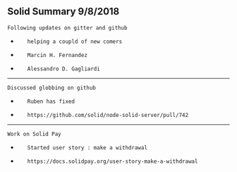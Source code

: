 Solid Summary 9/8/2018
---
    Following updates on gitter and github
-        helping a coupld of new comers
-        Marcin H. Fernandez
-        Alessandro D. Gagliardi
---
    Discussed globbing on github
-        Ruben has fixed
-        https://github.com/solid/node-solid-server/pull/742
---
    Work on Solid Pay
-        Started user story : make a withdrawal
-        https://docs.solidpay.org/user-story-make-a-withdrawal
